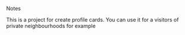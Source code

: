 Notes

This is a project for create profile cards. You can use it for a visitors of private neighbourhoods for example
